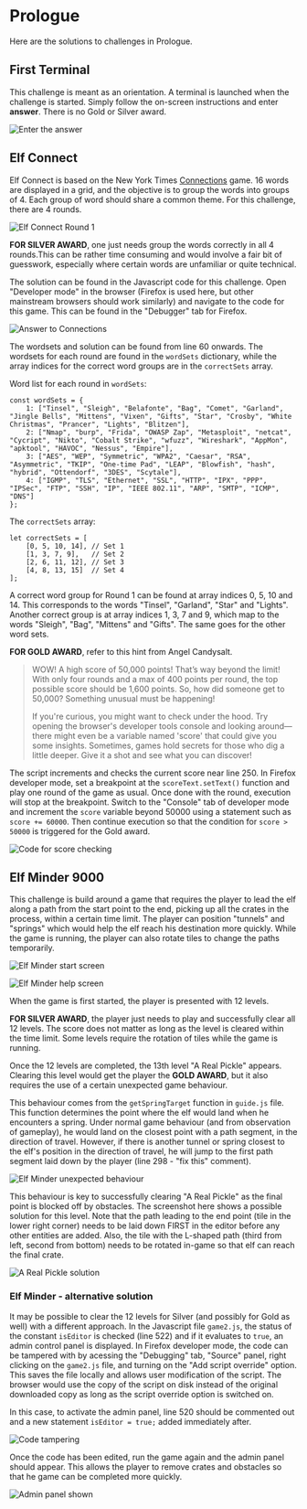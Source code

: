 # Prologue

Here are the solutions to challenges in Prologue.

## First Terminal

This challenge is meant as an orientation. A terminal is launched when the challenge is started. Simply follow the on-screen instructions and enter **answer**. There is no Gold or Silver award.

![Enter the answer](files/Prologue/firstterminal1.png)

## Elf Connect

Elf Connect is based on the New York Times [Connections](https://www.nytimes.com/games/connections) game. 16 words are displayed in a grid, and the objective is to group the words into groups of 4. Each group of word should share a common theme. For this challenge, there are 4 rounds.

![Elf Connect Round 1](files/Prologue/elfconnect1.png)

**FOR SILVER AWARD**, one just needs group the words correctly in all 4 rounds.This can be rather time consuming and would involve a fair bit of guesswork, especially where certain words are unfamiliar or quite technical.

The solution can be found in the Javascript code for this challenge. Open "Developer mode" in the browser (Firefox is used here, but other mainstream browsers should work similarly) and navigate to the code for this game. This can be found in the "Debugger" tab for Firefox.

![Answer to Connections](files/Prologue/elfconnect2.png)

The wordsets and solution can be found from line 60 onwards. The wordsets for each round are found in the `wordSets` dictionary, while the array indices for the correct word groups are in the `correctSets` array.

Word list for each round in `wordSets`:

```
const wordSets = {
	1: ["Tinsel", "Sleigh", "Belafonte", "Bag", "Comet", "Garland", "Jingle Bells", "Mittens", "Vixen", "Gifts", "Star", "Crosby", "White Christmas", "Prancer", "Lights", "Blitzen"],
	2: ["Nmap", "burp", "Frida", "OWASP Zap", "Metasploit", "netcat", "Cycript", "Nikto", "Cobalt Strike", "wfuzz", "Wireshark", "AppMon", "apktool", "HAVOC", "Nessus", "Empire"],
	3: ["AES", "WEP", "Symmetric", "WPA2", "Caesar", "RSA", "Asymmetric", "TKIP", "One-time Pad", "LEAP", "Blowfish", "hash", "hybrid", "Ottendorf", "3DES", "Scytale"],
	4: ["IGMP", "TLS", "Ethernet", "SSL", "HTTP", "IPX", "PPP", "IPSec", "FTP", "SSH", "IP", "IEEE 802.11", "ARP", "SMTP", "ICMP", "DNS"]
};
```

The `correctSets` array:

```
let correctSets = [
	[0, 5, 10, 14], // Set 1
	[1, 3, 7, 9],   // Set 2
	[2, 6, 11, 12], // Set 3
	[4, 8, 13, 15]  // Set 4
];

```

A correct word group for Round 1 can be found at array indices 0, 5, 10 and 14. This corresponds to the words "Tinsel", "Garland", "Star" and "Lights". Another correct group is at array indices 1, 3, 7 and 9, which map to the words "Sleigh", "Bag", "Mittens" and "Gifts". The same goes for the other word sets.

**FOR GOLD AWARD**, refer to this hint from Angel Candysalt.

> WOW! A high score of 50,000 points! That’s way beyond the limit! With only four rounds and a max of 400 points per round, the top possible score should be 1,600 points. So, how did someone get to 50,000? Something unusual must be happening!
>
> If you're curious, you might want to check under the hood. Try opening the browser's developer tools console and looking around—there might even be a variable named 'score' that could give you some insights. Sometimes, games hold secrets for those who dig a little deeper. Give it a shot and see what you can discover!

The script increments and checks the current score near line 250. In Firefox developer mode, set a breakpoint at the `scoreText.setText()` function and play one round of the game as usual. Once done with the round, execution will stop at the breakpoint. Switch to the "Console" tab of developer mode and increment the `score` variable beyond 50000 using a statement such as `score += 60000`. Then continue execution so that the condition for `score > 50000` is triggered for the Gold award.

![Code for score checking](files/Prologue/elfconnect3.png)

## Elf Minder 9000

This challenge is build around a game that requires the player to lead the elf along a path from the start point to the end, picking up all the crates in the process, within a certain time limit. The player can position "tunnels" and "springs" which would help the elf reach his destination more quickly. While the game is running, the player can also rotate tiles to change the paths temporarily.

![Elf Minder start screen](files/Prologue/elfminder1.png)

![Elf Minder help screen](files/Prologue/elfminder2.png)

When the game is first started, the player is presented with 12 levels.

**FOR SILVER AWARD**, the player just needs to play and successfully clear all 12 levels. The score does not matter as long as the level is cleared within the time limit. Some levels require the rotation of tiles while the game is running.

Once the 12 levels are completed, the 13th level "A Real Pickle" appears. Clearing this level would get the player the **GOLD AWARD**, but it also requires the use of a certain unexpected game behaviour.

This behaviour comes from the `getSpringTarget` function in `guide.js` file. This function determines the point where the elf would land when he encounters a spring. Under normal game behaviour (and from observation of gameplay), he would land on the closest point with a path segment, in the direction of travel. However, if there is another tunnel or spring closest to the elf's position in the direction of travel, he will jump to the first path segment laid down by the player (line 298 - "fix this" comment).

![Elf Minder unexpected behaviour](files/Prologue/elfminder3.png)

This behaviour is key to successfully clearing "A Real Pickle" as the final point is blocked off by obstacles. The screenshot here shows a possible solution for this level. Note that the path leading to the end point (tile in the lower right corner) needs to be laid down FIRST in the editor before any other entities are added. Also, the tile with the L-shaped path (third from left, second from bottom) needs to be rotated in-game so that elf can reach the final crate.

![A Real Pickle solution](files/Prologue/elfminder4.png)

### Elf Minder - alternative solution

It may be possible to clear the 12 levels for Silver (and possibly for Gold as well) with a different approach. In the Javascript file `game2.js`, the status of the constant `isEditor` is checked (line 522) and if it evaluates to `true`, an admin control panel is displayed. In Firefox developer mode, the code can be tampered with by acessing the "Debugging" tab, "Source" panel, right clicking on the `game2.js` file, and turning on the "Add script override" option. This saves the file locally and allows user modification of the script. The browser would use the copy of the script on disk instead of the original downloaded copy as long as the script override option is switched on.

In this case, to activate the admin panel, line 520 should be commented out and a new statement `isEditor = true;` added immediately after.

![Code tampering](files/Prologue/elfminder6.png)

Once the code has been edited, run the game again and the admin panel should appear. This allows the player to remove crates and obstacles so that he game can be completed more quickly.

![Admin panel shown](files/Prologue/elfminder5.png)



